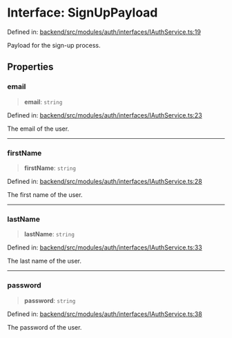 # Interface: SignUpPayload

Defined in: [backend/src/modules/auth/interfaces/IAuthService.ts:19](https://github.com/continuousactivelearning/cal/blob/5ae0447098795fdcf3a415f0360ebe51565b6949/backend/src/modules/auth/interfaces/IAuthService.ts#L19)

Payload for the sign-up process.

## Properties

### email

> **email**: `string`

Defined in: [backend/src/modules/auth/interfaces/IAuthService.ts:23](https://github.com/continuousactivelearning/cal/blob/5ae0447098795fdcf3a415f0360ebe51565b6949/backend/src/modules/auth/interfaces/IAuthService.ts#L23)

The email of the user.

***

### firstName

> **firstName**: `string`

Defined in: [backend/src/modules/auth/interfaces/IAuthService.ts:28](https://github.com/continuousactivelearning/cal/blob/5ae0447098795fdcf3a415f0360ebe51565b6949/backend/src/modules/auth/interfaces/IAuthService.ts#L28)

The first name of the user.

***

### lastName

> **lastName**: `string`

Defined in: [backend/src/modules/auth/interfaces/IAuthService.ts:33](https://github.com/continuousactivelearning/cal/blob/5ae0447098795fdcf3a415f0360ebe51565b6949/backend/src/modules/auth/interfaces/IAuthService.ts#L33)

The last name of the user.

***

### password

> **password**: `string`

Defined in: [backend/src/modules/auth/interfaces/IAuthService.ts:38](https://github.com/continuousactivelearning/cal/blob/5ae0447098795fdcf3a415f0360ebe51565b6949/backend/src/modules/auth/interfaces/IAuthService.ts#L38)

The password of the user.
